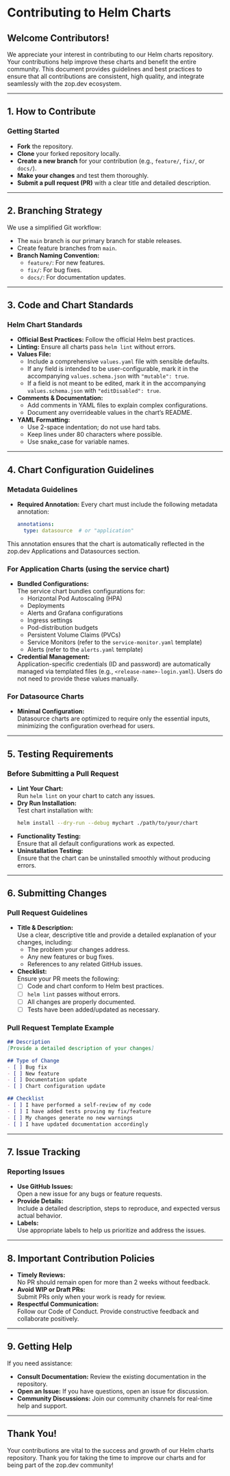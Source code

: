 # Contributing to Helm Charts

## Welcome Contributors!

We appreciate your interest in contributing to our Helm charts repository. Your contributions help improve these charts and benefit the entire community. This document provides guidelines and best practices to ensure that all contributions are consistent, high quality, and integrate seamlessly with the zop.dev ecosystem.

---

## 1. How to Contribute

### Getting Started
- **Fork** the repository.
- **Clone** your forked repository locally.
- **Create a new branch** for your contribution (e.g., `feature/`, `fix/`, or `docs/`).
- **Make your changes** and test them thoroughly.
- **Submit a pull request (PR)** with a clear title and detailed description.

---

## 2. Branching Strategy

We use a simplified Git workflow:
- The `main` branch is our primary branch for stable releases.
- Create feature branches from `main`.
- **Branch Naming Convention:**
  - `feature/`: For new features.
  - `fix/`: For bug fixes.
  - `docs/`: For documentation updates.

---

## 3. Code and Chart Standards

### Helm Chart Standards
- **Official Best Practices:** Follow the official Helm best practices.
- **Linting:** Ensure all charts pass `helm lint` without errors.
- **Values File:**
  - Include a comprehensive `values.yaml` file with sensible defaults.
  - If any field is intended to be user-configurable, mark it in the accompanying `values.schema.json` with `"mutable": true`.
  - If a field is not meant to be edited, mark it in the accompanying `values.schema.json` with `"editDisabled": true`.
- **Comments & Documentation:**  
  - Add comments in YAML files to explain complex configurations.
  - Document any overrideable values in the chart’s README.
- **YAML Formatting:**
  - Use 2-space indentation; do not use hard tabs.
  - Keep lines under 80 characters where possible.
  - Use snake_case for variable names.


---

## 4. Chart Configuration Guidelines

### Metadata Guidelines
- **Required Annotation:** Every chart must include the following metadata annotation:
  ```yaml
  annotations:
    type: datasource  # or "application"
  ```
This annotation ensures that the chart is automatically reflected in the zop.dev Applications and Datasources section.


### For Application Charts (using the **service** chart)
- **Bundled Configurations:**  
  The service chart bundles configurations for:
  - Horizontal Pod Autoscaling (HPA)
  - Deployments
  - Alerts and Grafana configurations
  - Ingress settings
  - Pod-distribution budgets
  - Persistent Volume Claims (PVCs)
  - Service Monitors (refer to the `service-monitor.yaml` template)
  - Alerts (refer to the `alerts.yaml` template)
- **Credential Management:**  
  Application-specific credentials (ID and password) are automatically managed via templated files (e.g., `<release-name>-login.yaml`). Users do not need to provide these values manually.

### For Datasource Charts
- **Minimal Configuration:**  
  Datasource charts are optimized to require only the essential inputs, minimizing the configuration overhead for users.

---

## 5. Testing Requirements

### Before Submitting a Pull Request
- **Lint Your Chart:**  
  Run `helm lint` on your chart to catch any issues.
- **Dry Run Installation:**  
  Test chart installation with:
  ```bash
  helm install --dry-run --debug mychart ./path/to/your/chart
  ```
- **Functionality Testing:**  
  Ensure that all default configurations work as expected.
- **Uninstallation Testing:**  
  Ensure that the chart can be uninstalled smoothly without producing errors.

---

## 6. Submitting Changes

### Pull Request Guidelines
- **Title & Description:**  
  Use a clear, descriptive title and provide a detailed explanation of your changes, including:
  - The problem your changes address.
  - Any new features or bug fixes.
  - References to any related GitHub issues.
- **Checklist:**  
  Ensure your PR meets the following:
  - [ ] Code and chart conform to Helm best practices.
  - [ ] `helm lint` passes without errors.
  - [ ] All changes are properly documented.
  - [ ] Tests have been added/updated as necessary.

### Pull Request Template Example
```markdown
## Description
[Provide a detailed description of your changes]

## Type of Change
- [ ] Bug fix
- [ ] New feature
- [ ] Documentation update
- [ ] Chart configuration update

## Checklist
- [ ] I have performed a self-review of my code
- [ ] I have added tests proving my fix/feature
- [ ] My changes generate no new warnings
- [ ] I have updated documentation accordingly
```

---

## 7. Issue Tracking

### Reporting Issues
- **Use GitHub Issues:**  
  Open a new issue for any bugs or feature requests.
- **Provide Details:**  
  Include a detailed description, steps to reproduce, and expected versus actual behavior.
- **Labels:**  
  Use appropriate labels to help us prioritize and address the issues.

---

## 8. Important Contribution Policies

- **Timely Reviews:**  
  No PR should remain open for more than 2 weeks without feedback.
- **Avoid WIP or Draft PRs:**  
  Submit PRs only when your work is ready for review.
- **Respectful Communication:**  
  Follow our Code of Conduct. Provide constructive feedback and collaborate positively.

---

## 9. Getting Help

If you need assistance:
- **Consult Documentation:** Review the existing documentation in the repository.
- **Open an Issue:** If you have questions, open an issue for discussion.
- **Community Discussions:** Join our community channels for real-time help and support.

---

## Thank You!

Your contributions are vital to the success and growth of our Helm charts repository. Thank you for taking the time to improve our charts and for being part of the zop.dev community!
```